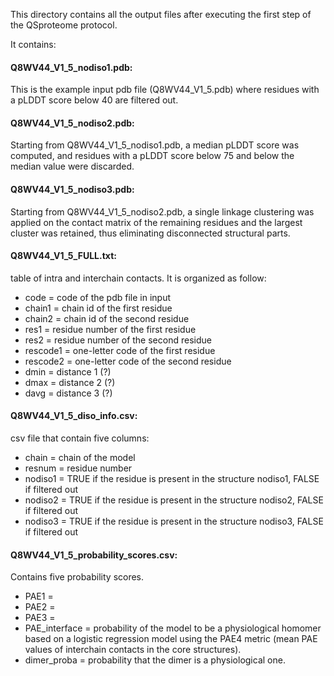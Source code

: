 This directory contains all the output files after executing the first step of the QSproteome protocol.

It contains:

#### Q8WV44_V1_5_nodiso1.pdb: 

This is the example input pdb file (Q8WV44_V1_5.pdb) where residues with a pLDDT score below 40 are filtered out.

#### Q8WV44_V1_5_nodiso2.pdb: 

Starting from Q8WV44_V1_5_nodiso1.pdb, a median pLDDT score was computed, and residues with a pLDDT score
below 75 and below the median value were discarded.

#### Q8WV44_V1_5_nodiso3.pdb: 

Starting from Q8WV44_V1_5_nodiso2.pdb, a single linkage clustering was applied on the contact matrix of the remaining residues and the largest cluster was retained, thus eliminating disconnected structural parts.

#### Q8WV44_V1_5_FULL.txt: 

table of intra and interchain contacts. It is organized as follow:
- code = code of the pdb file in input
- chain1 = chain id of the first residue
- chain2 = chain id of the second residue
- res1 = residue number of the first residue
- res2 = residue number of the second residue
- rescode1 = one-letter code of the first residue
- rescode2 = one-letter code of the second residue
- dmin = distance 1 (?)
- dmax = distance 2 (?)
- davg = distance 3 (?)
  
#### Q8WV44_V1_5_diso_info.csv:

csv file that contain five columns:
- chain = chain of the model
- resnum = residue number
- nodiso1 = TRUE if the residue is present in the structure nodiso1, FALSE if filtered out
- nodiso2 = TRUE if the residue is present in the structure nodiso2, FALSE if filtered out
- nodiso3 = TRUE if the residue is present in the structure nodiso3, FALSE if filtered out

#### Q8WV44_V1_5_probability_scores.csv:

Contains five probability scores.
- PAE1 = 
- PAE2 = 
- PAE3 = 
- PAE_interface = probability of the model to be a physiological homomer based on a logistic regression model using the PAE4 metric (mean PAE values of interchain contacts in the core structures).
- dimer_proba = probability that the dimer is a physiological one.

